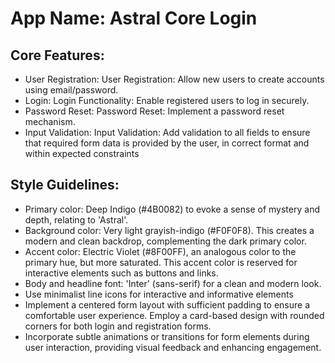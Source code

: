 # **App Name**: Astral Core Login

## Core Features:

- User Registration: User Registration: Allow new users to create accounts using email/password.
- Login: Login Functionality: Enable registered users to log in securely.
- Password Reset: Password Reset: Implement a password reset mechanism.
- Input Validation: Input Validation: Add validation to all fields to ensure that required form data is provided by the user, in correct format and within expected constraints

## Style Guidelines:

- Primary color: Deep Indigo (#4B0082) to evoke a sense of mystery and depth, relating to 'Astral'.
- Background color: Very light grayish-indigo (#F0F0F8). This creates a modern and clean backdrop, complementing the dark primary color.
- Accent color: Electric Violet (#8F00FF), an analogous color to the primary hue, but more saturated. This accent color is reserved for interactive elements such as buttons and links.
- Body and headline font: 'Inter' (sans-serif) for a clean and modern look.
- Use minimalist line icons for interactive and informative elements
- Implement a centered form layout with sufficient padding to ensure a comfortable user experience. Employ a card-based design with rounded corners for both login and registration forms.
- Incorporate subtle animations or transitions for form elements during user interaction, providing visual feedback and enhancing engagement.